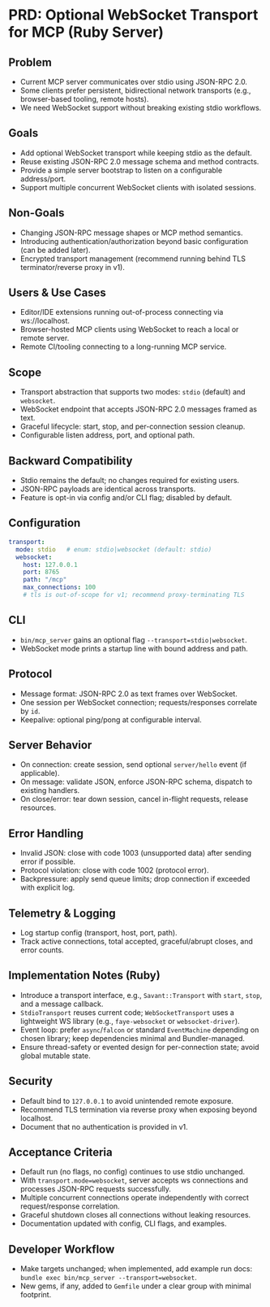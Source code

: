 # PRD: Optional WebSocket Transport for MCP (Ruby Server)

## Problem
- Current MCP server communicates over stdio using JSON-RPC 2.0.
- Some clients prefer persistent, bidirectional network transports (e.g., browser-based tooling, remote hosts).
- We need WebSocket support without breaking existing stdio workflows.

## Goals
- Add optional WebSocket transport while keeping stdio as the default.
- Reuse existing JSON-RPC 2.0 message schema and method contracts.
- Provide a simple server bootstrap to listen on a configurable address/port.
- Support multiple concurrent WebSocket clients with isolated sessions.

## Non-Goals
- Changing JSON-RPC message shapes or MCP method semantics.
- Introducing authentication/authorization beyond basic configuration (can be added later).
- Encrypted transport management (recommend running behind TLS terminator/reverse proxy in v1).

## Users & Use Cases
- Editor/IDE extensions running out-of-process connecting via ws://localhost.
- Browser-hosted MCP clients using WebSocket to reach a local or remote server.
- Remote CI/tooling connecting to a long-running MCP service.

## Scope
- Transport abstraction that supports two modes: `stdio` (default) and `websocket`.
- WebSocket endpoint that accepts JSON-RPC 2.0 messages framed as text.
- Graceful lifecycle: start, stop, and per-connection session cleanup.
- Configurable listen address, port, and optional path.

## Backward Compatibility
- Stdio remains the default; no changes required for existing users.
- JSON-RPC payloads are identical across transports.
- Feature is opt-in via config and/or CLI flag; disabled by default.

## Configuration
```yaml
transport:
  mode: stdio   # enum: stdio|websocket (default: stdio)
  websocket:
    host: 127.0.0.1
    port: 8765
    path: "/mcp"
    max_connections: 100
    # tls is out-of-scope for v1; recommend proxy-terminating TLS
```

## CLI
- `bin/mcp_server` gains an optional flag `--transport=stdio|websocket`.
- WebSocket mode prints a startup line with bound address and path.

## Protocol
- Message format: JSON-RPC 2.0 as text frames over WebSocket.
- One session per WebSocket connection; requests/responses correlate by `id`.
- Keepalive: optional ping/pong at configurable interval.

## Server Behavior
- On connection: create session, send optional `server/hello` event (if applicable).
- On message: validate JSON, enforce JSON-RPC schema, dispatch to existing handlers.
- On close/error: tear down session, cancel in-flight requests, release resources.

## Error Handling
- Invalid JSON: close with code 1003 (unsupported data) after sending error if possible.
- Protocol violation: close with code 1002 (protocol error).
- Backpressure: apply send queue limits; drop connection if exceeded with explicit log.

## Telemetry & Logging
- Log startup config (transport, host, port, path).
- Track active connections, total accepted, graceful/abrupt closes, and error counts.

## Implementation Notes (Ruby)
- Introduce a transport interface, e.g., `Savant::Transport` with `start`, `stop`, and a message callback.
- `StdioTransport` reuses current code; `WebSocketTransport` uses a lightweight WS library (e.g., `faye-websocket` or `websocket-driver`).
- Event loop: prefer `async`/`falcon` or standard `EventMachine` depending on chosen library; keep dependencies minimal and Bundler-managed.
- Ensure thread-safety or evented design for per-connection state; avoid global mutable state.

## Security
- Default bind to `127.0.0.1` to avoid unintended remote exposure.
- Recommend TLS termination via reverse proxy when exposing beyond localhost.
- Document that no authentication is provided in v1.

## Acceptance Criteria
- Default run (no flags, no config) continues to use stdio unchanged.
- With `transport.mode=websocket`, server accepts ws connections and processes JSON-RPC requests successfully.
- Multiple concurrent connections operate independently with correct request/response correlation.
- Graceful shutdown closes all connections without leaking resources.
- Documentation updated with config, CLI flags, and examples.

## Developer Workflow
- Make targets unchanged; when implemented, add example run docs: `bundle exec bin/mcp_server --transport=websocket`.
- New gems, if any, added to `Gemfile` under a clear group with minimal footprint.

